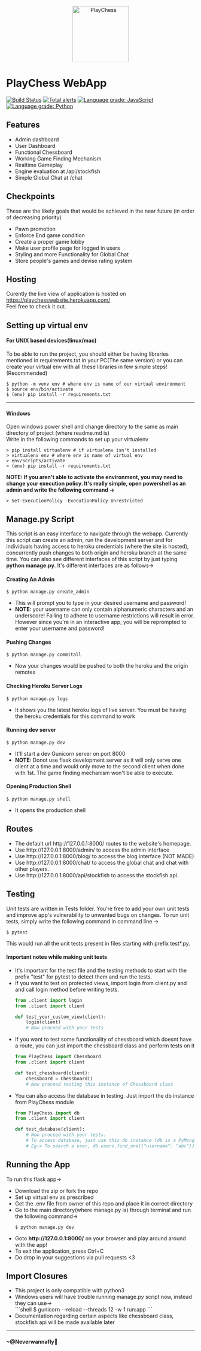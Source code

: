 <p align="center"><img src="PlayChess/static/Images/logo/PlayChess.png" alt="PlayChess" height="150px"></p>

# PlayChess WebApp

[![Build Status](https://travis-ci.org/neverwannafly/PlayChess.svg?branch=master)](https://travis-ci.org/neverwannafly/PlayChess)
[![Total alerts](https://img.shields.io/lgtm/alerts/g/neverwannafly/PlayChess.svg?logo=lgtm&logoWidth=18)](https://lgtm.com/projects/g/neverwannafly/PlayChess/alerts/)
[![Language grade: JavaScript](https://img.shields.io/lgtm/grade/javascript/g/neverwannafly/PlayChess.svg?logo=lgtm&logoWidth=18)](https://lgtm.com/projects/g/neverwannafly/PlayChess/context:javascript)
[![Language grade: Python](https://img.shields.io/lgtm/grade/python/g/neverwannafly/PlayChess.svg?logo=lgtm&logoWidth=18)](https://lgtm.com/projects/g/neverwannafly/PlayChess/context:python)


## Features
<ul>
    <li>Admin dashboard</li>
    <li>User Dashboard</li>
    <li>Functional Chessboard</li>
    <li>Working Game Finding Mechanism</li>
    <li>Realtime Gameplay</li>
    <li>Engine evaluation at /api/stockfish</li>
    <li>Simple Global Chat at /chat</li>
</ul>

## Checkpoints
These are the likely goals that would be achieved in the near future (in order of decreasing priority)
<ul>
    <li>Pawn promotion</li>
    <li>Enforce End game condition</li>
    <li>Create a proper game lobby</li>
    <li>Make user profile page for logged in users</li>
    <li>Styling and more Functionality for Global Chat</li>
    <li>Store people's games and devise rating system</li>
</ul>

## Hosting
Curently the live view of application is hosted on https://playchesswebsite.herokuapp.com/<br>
Feel free to check it out. <br>

## <a name="env"></a>Setting up virtual env
#### For UNIX based devices(linux/mac)
<a id="#venv"></a>
To be able to run the project, you should either be having libraries mentioned in requirements.txt in your PC(The same version) or you can create your virtual env with all these libraries in few simple steps! (Recommended)<br>

```shell
$ python -m venv env # where env is name of our virtual environment
$ source env/bin/activate
$ (env) pip install -r requirements.txt
```
<hr></hr>

#### Windows 
Open windows power shell and change directory to the same as main directory of project (where readme.md is)<br>
Write in the following commands to set up your virtualenv

```shell
> pip install virtualenv # if virtualenv isn't installed
> virtualenv env # where env is name of virtual env
> env/Scripts/activate
> (env) pip install -r requirements.txt
```
<strong>NOTE: If you aren't able to activate the environment, you may need to change your execution policy. It's really simple, open powershell as an admin and write the following command -></strong>
```shell
> Set-ExecutionPolicy -ExecutionPolicy Unrestricted
```

## Manage.py Script
This script is an easy interface to navigate through the webapp. Currently this script can create an admin, run  the development server and for individuals having access to heroku credentials (where the site is hosted), concurrently push changes to both origin and heroku branch at the same time. You can also see different interfaces of this script by just typing <strong>python manage.py</strong>. It's different interfaces are as follows->
#### Creating An Admin 

```shell
$ python manage.py create_admin
```

<ul>
    <li>This will prompt you to type in your desired username and password!</li>
<li><strong>NOTE: </strong>your username can only contain alphanumeric characters and an underscore! Failing to adhere to username restrictions will result in error. However since you're in an interactive app, you will be reprompted to enter your username and password!</li>
</ul>

#### Pushing Changes

```shell
$ python manage.py commitall
```

<ul>
<li>Now your changes would be pushed to both the heroku and the origin remotes</li>
</ul>

#### Checking Heroku Server Logs

```shell
$ python manage.py logs
```

<ul>
<li>It shows you the latest heroku logs of live server. You must be having the heroku credentials for this command to work</li>
</ul>

#### Running dev server


```shell
$ python manage.py dev
```

<ul>
<li>It'll start a dev Gunicorn server on port 8000</li>
<li><strong>NOTE: </strong>Donot use flask development server as it will only serve one client at a time and would only move to the second client when done with 1st. The game finding mechanism won't be able to execute.</li>
</ul>

#### Opening Production Shell

```shell
$ python manage.py shell
```

<ul>
<li>It opens the production shell</li>
</ul>

## Routes
<ul>
<li>The default url http://127.0.0.1:8000/ routes to the website's homepage.</li>
<li>Use http://127.0.0.1:8000/admin/ to access the admin interface</li>
<li>Use http://127.0.0.1:8000/blog/ to access the blog interface (NOT MADE)</li>
<li>Use http://127.0.0.1:8000/chat/ to access the global chat and chat with other players.</li>
<li>Use http://127.0.0.1:8000/api/stockfish to access the stockfish api.</li>
</ul>

## Testing
Unit tests are written in Tests folder. You're free to add your own unit tests and improve app's
vulnerability to unwanted bugs on changes. To run unit tests, simply write the following 
command in command line -><br>
```shell
$ pytest
```
This would run all the unit tests present in files starting with prefix test*.py.<br>
#### Important notes while making unit tests
<ul>
<li> It's important for the test file and the testing methods to start with the prefix "test" for pytest to detect them and run the tests. </li>
<li> If you want to test on protected views, import login from client.py and and call login method before writing tests.
        
```python
from .client import login
from .client import client

def test_your_custom_view(client):
    login(client)
    # Now proceed with your tests
```
</li>

<li>If you want to test some functionality of chessboard which doesnt have a route, you can just import the chessboard class and perform tests on it

```python
from PlayChess import Chessboard
from .client import client

def test_chessboard(client):
    chessboard = Chessboard()
    # Now proceed testing this instance of Chessboard class
```
</li>

<li>You can also access the database in testing. Just import the db instance from PlayChess module

```python
from PlayChess import db
from .client import client

def test_database(client):
    # Now proceed with your tests.
    # To access database, just use this db instance (db is a PyMongo instance)
    # Eg-> To search a user, db.users.find_one({"username": "abc"})
```
</li>

</ul>

## Running the App
To run this flask app-><br>
<ul>
<li>Download the zip or fork the repo</li>
<li>Set up virtual env as prescribed</li>
<li>Get the .env file from owner of this repo and place it in correct directory</li>
<li>Go to the main directory(where manage.py is) through terminal and run the following command-></li>

```shell
$ python manage.py dev
```

<li>Goto <strong>http://127.0.0.1:8000/</strong> on your browser and play around around with the app!</li>
<li>To exit the application, press Ctrl+C</li>
<li>Do drop in your suggestions via pull requests <3 </li>

</ul>

## Import Closures

<ul>
<li> This project is only compatible with python3</li>
<li> Windows users will have trouble running manage.py script now, instead they can use-></li>
```shell
$ gunicorn --reload --threads 12 -w 1 run:app
```

<li>Documentation regarding certain aspects like chessboard class, stockfish api will be made available later</li>
</ul>

<hr>

#### ~@Neverwannafly

